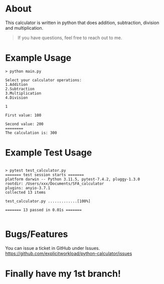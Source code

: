 # About
This calculator is written in python that does addition, subtraction, division and multiplication.

> If you have questions, feel free to reach out to me.

# Example Usage
```
> python main.py

Select your calculator operations:                       
1.Addition                      
2.Subtraction                      
3.Multiplication                      
4.Division

1

First value: 100

Second value: 200
========
The calculation is: 300
```

# Example Test Usage
```

> pytest test_calculator.py
======= test session starts =======
platform darwin -- Python 3.11.5, pytest-7.4.2, pluggy-1.3.0
rootdir: /Users/xxx/Documents/SFA_calculator
plugins: anyio-3.7.1
collected 13 items                                                                                                                              

test_calculator.py .............[100%]

======= 13 passed in 0.01s =======


```

# Bugs/Features
You can issue a ticket in GitHub under Issues. https://github.com/explicitworkload/python-calculator/issues


# Finally have my 1st branch!
